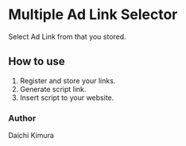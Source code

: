 # Multiple Ad Link Selector

Select Ad Link from that you stored.

## How to use
1. Register and store your links.
2. Generate script link.
3. Insert script to your website.

### Author
Daichi Kimura
